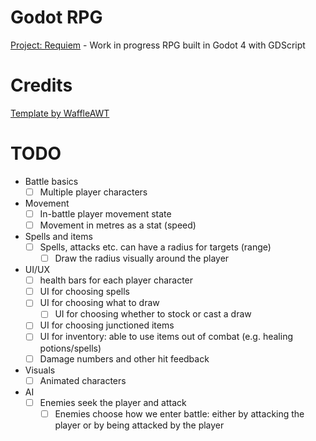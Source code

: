 # Godot RPG
[Project: Requiem](https://docs.google.com/document/d/1ciNLXNb76iGfoPWgEIhHHFKyTaYyUXYv_RmkQ1yvwhU/edit?usp=sharing) - Work in progress RPG built in Godot 4 with GDScript

# Credits
[Template by WaffleAWT](https://github.com/WaffleAWT/Godot-4.3-Third-Person-Controller)

# TODO
- Battle basics
    - [ ] Multiple player characters
- Movement
    - [ ] In-battle player movement state
    - [ ] Movement in metres as a stat (speed)
- Spells and items
    - [ ] Spells, attacks etc. can have a radius for targets (range)
        - [ ] Draw the radius visually around the player
- UI/UX
    - [ ] health bars for each player character
    - [ ] UI for choosing spells
    - [ ] UI for choosing what to draw
        - [ ] UI for choosing whether to stock or cast a draw
    - [ ] UI for choosing junctioned items
    - [ ] UI for inventory: able to use items out of combat (e.g. healing potions/spells)
    - [ ] Damage numbers and other hit feedback

- Visuals
    - [ ] Animated characters

- AI
    - [ ] Enemies seek the player and attack
        - [ ] Enemies choose how we enter battle: either by attacking the player or by being attacked by the player